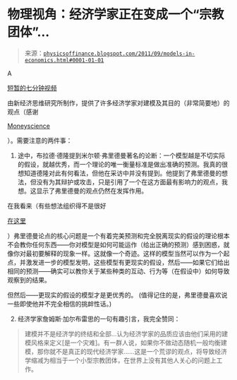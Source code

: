 <!--yml

分类：未分类

日期：2024-05-18 07:04:20

-->

# 物理视角：经济学家正在变成一个“宗教团体”…

> 来源：[`physicsoffinance.blogspot.com/2011/09/models-in-economics.html#0001-01-01`](http://physicsoffinance.blogspot.com/2011/09/models-in-economics.html#0001-01-01)

A

[短暂的七分钟视频](http://www.moneyscience.com/pg/blog/Admin/read/115104/video-the-use-of-models-in-economics)

由新经济思维研究所制作，提供了许多经济学家对建模及其目的（非常简要地）的观点（感谢

[Moneyscience](http://www.moneyscience.com/)

）。需要注意的两件事：

1. 途中，布拉德·德隆提到米尔顿·弗里德曼著名的论断：一个模型越是不切实际的假设，就越优秀，而一个理论的唯一衡量标准是做出准确的预测。我真的很想知道德隆对此有何看法，但他在采访中并没有提到。他提到了弗里德曼的想法，但没有为其辩护或攻击，只是引用了一个在这方面最有影响力的观点，我想。这显示了弗里德曼的观点仍然在发挥作用。

在我看来（有些想法组织得不是很好

[在这里](http://physicsoffinance.blogspot.com/2011/09/milton-friedmans-grand-illusion.html)

）弗里德曼论点的核心问题是一个有着完美预测和完全脱离现实的假设的理论根本不会教你任何东西——你对模型是如何可能运作（给出正确的预测）感到困惑，就像你对最初要解释的现象一样。这就像一个奇迹。这样的模型当然可以作为一个起点，并激发进一步的模型发明，这些模型有更现实的假设，然后——如果它们给出相同的预测——确实可以教你关于某些种类的互动、行为等（在假设中）如何导致观察到的结果。

但然后——更现实的假设的模型才是更优秀的。 (值得记住的是，弗里德曼喜欢说一些即使他并不完全相信的挑衅性话。)

2. 经济学家詹姆斯·加尔布雷思的一句有趣引言，我完全赞同：

> 建模并不是经济学的终结和全部…认为经济学家的品质应该由他们采用的建模风格来定义[是一个灾难]。有一群人说，如果你不做动态随机一般均衡建模，那你就不是真正的现代经济学家……这是一个荒谬的观点，将导致经济学缩减为相当于一个小型宗教团体，在世界上没有其他人关心的问题上工作。
